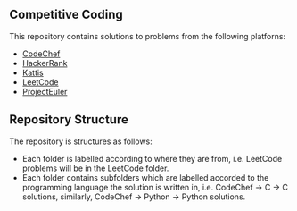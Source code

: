 ## Competitive Coding

This repository contains solutions to problems from the following platforns:
* [CodeChef](https://www.codechef.com/)
* [HackerRank](https://www.hackerrank.com/)
* [Kattis](https://www.kattis.com/)
* [LeetCode](https://leetcode.com/)
* [ProjectEuler](https://projecteuler.net/)

## Repository Structure

The repository is structures as follows:
* Each folder is labelled according to where they are from, i.e. LeetCode problems will be in the LeetCode folder.
* Each folder contains subfolders which are labelled accorded to the programming language the solution is written in, i.e. CodeChef -> C -> C solutions, similarly, CodeChef -> Python -> Python solutions.
